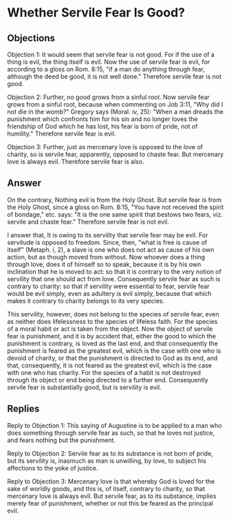 # Whether Servile Fear Is Good?

## Objections

Objection 1: It would seem that servile fear is not good. For if the use of a thing is evil, the thing itself is evil. Now the use of servile fear is evil, for according to a gloss on Rom. 8:15, "if a man do anything through fear, although the deed be good, it is not well done." Therefore servile fear is not good.

Objection 2: Further, no good grows from a sinful root. Now servile fear grows from a sinful root, because when commenting on Job 3:11, "Why did I not die in the womb?" Gregory says (Moral. iv, 25): "When a man dreads the punishment which confronts him for his sin and no longer loves the friendship of God which he has lost, his fear is born of pride, not of humility." Therefore servile fear is evil.

Objection 3: Further, just as mercenary love is opposed to the love of charity, so is servile fear, apparently, opposed to chaste fear. But mercenary love is always evil. Therefore servile fear is also.

## Answer

On the contrary, Nothing evil is from the Holy Ghost. But servile fear is from the Holy Ghost, since a gloss on Rom. 8:15, "You have not received the spirit of bondage," etc. says: "It is the one same spirit that bestows two fears, viz. servile and chaste fear." Therefore servile fear is not evil.

I answer that, It is owing to its servility that servile fear may be evil. For servitude is opposed to freedom. Since, then, "what is free is cause of itself" (Metaph. i, 2), a slave is one who does not act as cause of his own action, but as though moved from without. Now whoever does a thing through love, does it of himself so to speak, because it is by his own inclination that he is moved to act: so that it is contrary to the very notion of servility that one should act from love. Consequently servile fear as such is contrary to charity: so that if servility were essential to fear, servile fear would be evil simply, even as adultery is evil simply, because that which makes it contrary to charity belongs to its very species.

This servility, however, does not belong to the species of servile fear, even as neither does lifelessness to the species of lifeless faith. For the species of a moral habit or act is taken from the object. Now the object of servile fear is punishment, and it is by accident that, either the good to which the punishment is contrary, is loved as the last end, and that consequently the punishment is feared as the greatest evil, which is the case with one who is devoid of charity, or that the punishment is directed to God as its end, and that, consequently, it is not feared as the greatest evil, which is the case with one who has charity. For the species of a habit is not destroyed through its object or end being directed to a further end. Consequently servile fear is substantially good, but is servility is evil.

## Replies

Reply to Objection 1: This saying of Augustine is to be applied to a man who does something through servile fear as such, so that he loves not justice, and fears nothing but the punishment.

Reply to Objection 2: Servile fear as to its substance is not born of pride, but its servility is, inasmuch as man is unwilling, by love, to subject his affections to the yoke of justice.

Reply to Objection 3: Mercenary love is that whereby God is loved for the sake of worldly goods, and this is, of itself, contrary to charity, so that mercenary love is always evil. But servile fear, as to its substance, implies merely fear of punishment, whether or not this be feared as the principal evil.
